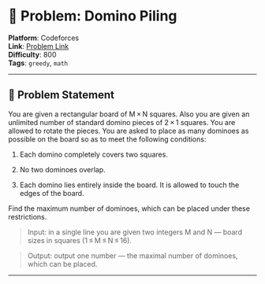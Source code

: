 # 🧩 Problem: Domino Piling

**Platform**: Codeforces \
**Link**: [Problem Link](https://codeforces.com/problemset/problem/50/A) \
**Difficulty**: 800 \
**Tags**: `greedy`, `math`

---

## 📄 Problem Statement

You are given a rectangular board of M × N squares. Also you are given an unlimited number of standard domino pieces of 2 × 1 squares. You are allowed to rotate the pieces. You are asked to place as many dominoes as possible on the board so as to meet the following conditions:

1. Each domino completely covers two squares.

2. No two dominoes overlap.

3. Each domino lies entirely inside the board. It is allowed to touch the edges of the board.

Find the maximum number of dominoes, which can be placed under these restrictions.

> Input: in a single line you are given two integers M and N — board sizes in squares (1 ≤ M ≤ N ≤ 16).

> Output: output one number — the maximal number of dominoes, which can be placed.

---
